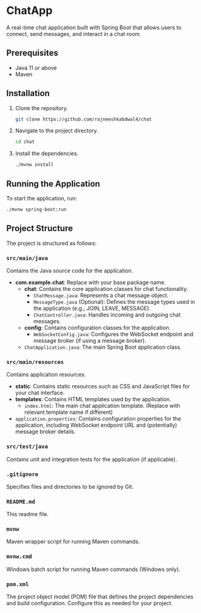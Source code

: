 # ChatApp

A real-time chat application built with Spring Boot that allows users to connect, send messages, and interact in a chat room.

## Prerequisites

- Java 11 or above
- Maven

## Installation

1. Clone the repository.
   ```bash
   git clone https://github.com/rajneeshkabdwal4/chat
   ```
2. Navigate to the project directory.
   ```bash
   cd chat
   ```
3. Install the dependencies.
   ```bash
   ./mvnw install
   ```

## Running the Application

To start the application, run:
```bash
./mvnw spring-boot:run
```

## Project Structure

The project is structured as follows:

### `src/main/java`

Contains the Java source code for the application.

- **com.example.chat**: Replace with your base package name.
  - **chat**: Contains the core application classes for chat functionality.
    - `ChatMessage.java`: Represents a chat message object.
    - `MessageType.java` (Optional): Defines the message types used in the application (e.g., JOIN, LEAVE, MESSAGE).
    - `ChatController.java`: Handles incoming and outgoing chat messages.
  - **config**: Contains configuration classes for the application.
    - `WebSocketConfig.java`: Configures the WebSocket endpoint and message broker (if using a message broker).
  - `ChatApplication.java`: The main Spring Boot application class.

### `src/main/resources`

Contains application resources.

- **static**: Contains static resources such as CSS and JavaScript files for your chat interface.
- **templates**: Contains HTML templates used by the application.
  - `index.html`: The main chat application template. (Replace with relevant template name if different)
- `application.properties`: Contains configuration properties for the application, including WebSocket endpoint URL and (potentially) message broker details.

### `src/test/java`

Contains unit and integration tests for the application (if applicable).

### `.gitignore`

Specifies files and directories to be ignored by Git.

### `README.md`

This readme file.

### `mvnw`

Maven wrapper script for running Maven commands.

### `mvnw.cmd`

Windows batch script for running Maven commands (Windows only).

### `pom.xml`

The project object model (POM) file that defines the project dependencies and build configuration. Configure this as needed for your project.
